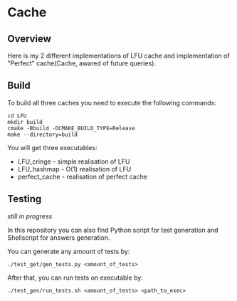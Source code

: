 # Cache

## Overview 

Here is my 2 different implementations of LFU cache and implementation of "Perfect" cache(Cache, awared of future queries).

## Build

To build all three caches you need to execute the following commands:
```shell
cd LFU
mkdir build
cmake -Bbuild -DCMAKE_BUILD_TYPE=Release
make --directory=build
```
You will get three executables:
- LFU_cringe - simple realisation of LFU
- LFU_hashmap - O(1) realisation of LFU
- perfect_cache - realisation of perfect cache

## Testing

*still in progress*

In this repository you can also find Python script for test generation and Shellscript for answers generation.

You can generate any amount of tests by:
```shell
./test_get/gen_tests.py <amount_of_tests>
```
After that, you can run tests on executable by:
```shell
./test_gen/run_tests.sh <amount_of_tests> <path_to_exec>
```